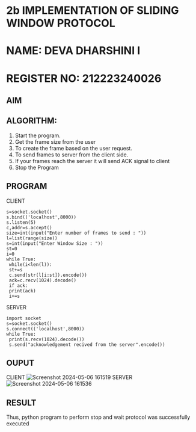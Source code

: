 # 2b IMPLEMENTATION OF SLIDING WINDOW PROTOCOL
# NAME: DEVA DHARSHINI I

# REGISTER NO: 212223240026

## AIM
## ALGORITHM:
1. Start the program.
2. Get the frame size from the user
3. To create the frame based on the user request.
4. To send frames to server from the client side.
5. If your frames reach the server it will send ACK signal to client
6. Stop the Program
## PROGRAM
CLIENT
```import socket
s=socket.socket()
s.bind(('localhost',8000))
s.listen(5)
c,addr=s.accept()
size=int(input("Enter number of frames to send : "))
l=list(range(size))
s=int(input("Enter Window Size : "))
st=0
i=0
while True:
 while(i<len(l)):
 st+=s
 c.send(str(l[i:st]).encode())
 ack=c.recv(1024).decode()
 if ack:
 print(ack)
 i+=s
```
SERVER
```
import socket
s=socket.socket()
s.connect(('localhost',8000))
while True: 
 print(s.recv(1024).decode())
 s.send("acknowledgement recived from the server".encode())
```
## OUPUT
CLIENT
![Screenshot 2024-05-06 161519](https://github.com/deesk13/2b_SLIDING_WINDOW_PROTOCOL/assets/150927063/a6df7764-4adb-4356-a1e6-9c7e1f8cf7fa)
SERVER
![Screenshot 2024-05-06 161536](https://github.com/deesk13/2b_SLIDING_WINDOW_PROTOCOL/assets/150927063/6e94fd72-9cbd-474e-82d2-d47ff93ad07c)

## RESULT
Thus, python program to perform stop and wait protocol was successfully executed

